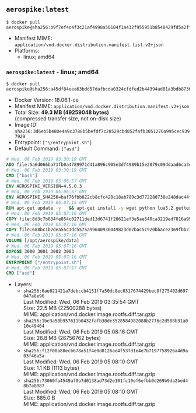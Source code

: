 ## `aerospike:latest`

```console
$ docker pull aerospike@sha256:b9f7ef4c4f3c21af4998a50104f1a432f955951b8548429fd5a2ffffbb926794
```

-	Manifest MIME: `application/vnd.docker.distribution.manifest.list.v2+json`
-	Platforms:
	-	linux; amd64

### `aerospike:latest` - linux; amd64

```console
$ docker pull aerospike@sha256:a45df84eea63bdd57dafbcda0324cfdfed2b44394ad81a3bdb8736f2bd53b1b9
```

-	Docker Version: 18.06.1-ce
-	Manifest MIME: `application/vnd.docker.distribution.manifest.v2+json`
-	Total Size: **49.3 MB (49259048 bytes)**  
	(compressed transfer size, not on-disk size)
-	Image ID: `sha256:3d6eb5b480e449c3788b5befdf7c28529cbd052fafb3051270a995cec9397929`
-	Entrypoint: `["\/entrypoint.sh"]`
-	Default Command: `["asd"]`

```dockerfile
# Wed, 06 Feb 2019 03:30:19 GMT
ADD file:5a6d066ba71fb0a4789971d41a896c905e3df4989b15e2079c09ddaad6ca3ccd in / 
# Wed, 06 Feb 2019 03:30:19 GMT
CMD ["bash"]
# Wed, 06 Feb 2019 05:06:57 GMT
ENV AEROSPIKE_VERSION=4.5.0.3
# Wed, 06 Feb 2019 05:06:57 GMT
ENV AEROSPIKE_SHA256=baf76fbb822cb8cfc420c18ab789c3d772280736e248dac44f2b225e789d366e
# Wed, 06 Feb 2019 05:07:15 GMT
RUN apt-get update -y   && apt-get install -y wget python lua5.2 gettext-base   && wget "https://www.aerospike.com/artifacts/aerospike-server-community/${AEROSPIKE_VERSION}/aerospike-server-community-${AEROSPIKE_VERSION}-debian9.tgz" -O aerospike-server.tgz   && echo "$AEROSPIKE_SHA256 *aerospike-server.tgz" | sha256sum -c -   && mkdir aerospike   && tar xzf aerospike-server.tgz --strip-components=1 -C aerospike   && dpkg -i aerospike/aerospike-server-*.deb   && dpkg -i aerospike/aerospike-tools-*.deb   && mkdir -p /var/log/aerospike/   && mkdir -p /var/run/aerospike/   && rm -rf aerospike-server.tgz aerospike /var/lib/apt/lists/*   && rm -rf /opt/aerospike/lib/java   && dpkg -r wget ca-certificates openssl xz-utils  && dpkg --purge wget ca-certificates openssl xz-utils  && apt-get purge -y   && apt autoremove -y
# Wed, 06 Feb 2019 05:07:16 GMT
COPY file:8d3c7b634fe854c02711ded13d6741f28621ef3e5ae540ca3219ed7816a992ab in /etc/aerospike/aerospike.template.conf 
# Wed, 06 Feb 2019 05:07:16 GMT
COPY file:688bc1b7dea55c1dc5575a99640936049823d07bac5c920bbace2369fbb27428 in /entrypoint.sh 
# Wed, 06 Feb 2019 05:07:16 GMT
VOLUME [/opt/aerospike/data]
# Wed, 06 Feb 2019 05:07:16 GMT
EXPOSE 3000 3001 3002 3003
# Wed, 06 Feb 2019 05:07:16 GMT
ENTRYPOINT ["/entrypoint.sh"]
# Wed, 06 Feb 2019 05:07:17 GMT
CMD ["asd"]
```

-	Layers:
	-	`sha256:6ae821421a7debccb4151f7a50dc8ec0317674429bec0f275402d697047a8e96`  
		Last Modified: Wed, 06 Feb 2019 03:35:54 GMT  
		Size: 22.5 MB (22500288 bytes)  
		MIME: application/vnd.docker.image.rootfs.diff.tar.gzip
	-	`sha256:1be3a50b957611b0432fafb30de3528584982088b2776c2d588b31a010c49404`  
		Last Modified: Wed, 06 Feb 2019 05:08:16 GMT  
		Size: 26.8 MB (26756762 bytes)  
		MIME: application/vnd.docker.image.rootfs.diff.tar.gzip
	-	`sha256:f12f08a88ecb678a51f4e0d8126ae4f53fd1e4e7b7197758926a4d9a03f46a5a`  
		Last Modified: Wed, 06 Feb 2019 05:08:10 GMT  
		Size: 1.1 KB (1113 bytes)  
		MIME: application/vnd.docker.image.rootfs.diff.tar.gzip
	-	`sha256:73060fa4549af0b7d0138ad73d2e101fc10ef6efbb0d269b9da2bed48b7a8087`  
		Last Modified: Wed, 06 Feb 2019 05:08:10 GMT  
		Size: 885.0 B  
		MIME: application/vnd.docker.image.rootfs.diff.tar.gzip
